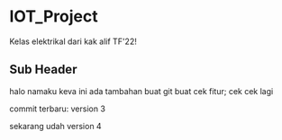 # IOT_Project

Kelas elektrikal dari kak alif TF'22!

## Sub Header

halo namaku keva
ini ada tambahan buat git buat cek fitur; cek cek lagi

commit terbaru: version 3

sekarang udah version 4
